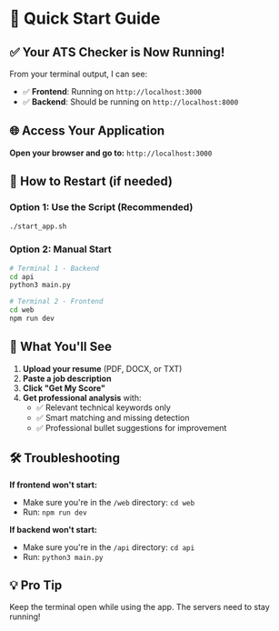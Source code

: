 # 🚀 Quick Start Guide

## ✅ **Your ATS Checker is Now Running!**

From your terminal output, I can see:
- ✅ **Frontend**: Running on `http://localhost:3000`
- ✅ **Backend**: Should be running on `http://localhost:8000`

## 🌐 **Access Your Application**

**Open your browser and go to:** `http://localhost:3000`

## 🔄 **How to Restart (if needed)**

### **Option 1: Use the Script (Recommended)**
```bash
./start_app.sh
```

### **Option 2: Manual Start**
```bash
# Terminal 1 - Backend
cd api
python3 main.py

# Terminal 2 - Frontend  
cd web
npm run dev
```

## 🎯 **What You'll See**

1. **Upload your resume** (PDF, DOCX, or TXT)
2. **Paste a job description**
3. **Click "Get My Score"**
4. **Get professional analysis** with:
   - ✅ Relevant technical keywords only
   - ✅ Smart matching and missing detection
   - ✅ Professional bullet suggestions for improvement

## 🛠️ **Troubleshooting**

**If frontend won't start:**
- Make sure you're in the `/web` directory: `cd web`
- Run: `npm run dev`

**If backend won't start:**
- Make sure you're in the `/api` directory: `cd api`
- Run: `python3 main.py`

## 💡 **Pro Tip**
Keep the terminal open while using the app. The servers need to stay running!
